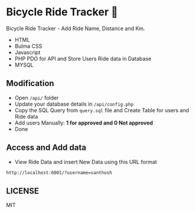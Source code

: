 # Bicycle Ride Tracker 🚴

Bicycle Ride Tracker - Add Ride Name, Distance and Km.

- HTML
- Bulma CSS
- Javascript
- PHP PDO for API and Store Users Ride data in Database
- MYSQL

## Modification

- Open `/api/` folder
- Update your database details in `/api/config.php`
- Copy the SQL Query from `query.sql` file and Create Table for users and Ride data
- Add users Manually: **1 for approved and 0 Not approved**
- Done

## Access and Add data

- View Ride Data and insert New Data using this URL format

```sh
http://localhost:6001/?username=santhosh
```

## LICENSE

MIT
